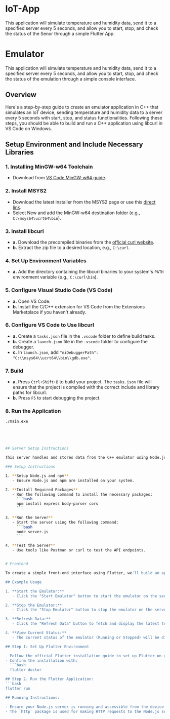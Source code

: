 # IoT-App
This application will simulate temperature and humidity data, send it to a specified server every 5 seconds, and allow you to start, stop, and check the status of the Senor through a simple Flutter App.

# Emulator

This application will simulate temperature and humidity data, send it to a specified server every 5 seconds, and allow you to start, stop, and check the status of the emulation through a simple console interface.

## Overview
Here's a step-by-step guide to create an emulator application in C++ that simulates an IoT device, sending temperature and humidity data to a server every 5 seconds with start, stop, and status functionalities. Following these steps, you should be able to build and run a C++ application using libcurl in VS Code on Windows.

## Setup Environment and Include Necessary Libraries

### 1. Installing MinGW-w64 Toolchain
- Download from [VS Code MinGW-w64 guide](https://code.visualstudio.com/docs/cpp/config-mingw#_prerequisites).

### 2. Install MSYS2
- Download the latest installer from the MSYS2 page or use this [direct link](https://www.msys2.org/).
- Select New and add the MinGW-w64 destination folder (e.g., `C:\msys64\ucrt64\bin`).

### 3. Install libcurl
- **a.** Download the precompiled binaries from the [official curl website](https://curl.se/windows/).
- **b.** Extract the zip file to a desired location, e.g., `C:\curl`.

### 4. Set Up Environment Variables
- **a.** Add the directory containing the libcurl binaries to your system's `PATH` environment variable (e.g., `C:\curl\bin`).

### 5. Configure Visual Studio Code (VS Code)
- **a.** Open VS Code.
- **b.** Install the C/C++ extension for VS Code from the Extensions Marketplace if you haven't already.

### 6. Configure VS Code to Use libcurl
- **a.** Create a `tasks.json` file in the `.vscode` folder to define build tasks.
- **b.** Create a `launch.json` file in the `.vscode` folder to configure the debugger.
- **c.** In `launch.json`, add `"miDebuggerPath": "C:\\msys64\\ucrt64\\bin\\gdb.exe"`.

### 7. Build
- **a.** Press `Ctrl+Shift+B` to build your project. The `tasks.json` file will ensure that the project is compiled with the correct include and library paths for libcurl.
- **b.** Press `F5` to start debugging the project.

### 8. Run the Application
```bash
./main.exe





## Server Setup Instructions

This server handles and stores data from the C++ emulator using Node.js with the Express framework. It provides REST API endpoints to start/stop the emulator, retrieve its status, and fetch the latest data.

### Setup Instructions

1. **Setup Node.js and npm**
   - Ensure Node.js and npm are installed on your system.

2. **Install Required Packages**
   - Run the following command to install the necessary packages:
     ```bash
     npm install express body-parser cors
     ```

3. **Run the Server**
   - Start the server using the following command:
     ```bash
     node server.js
     ```

4. **Test the Server**
   - Use tools like Postman or curl to test the API endpoints.


# Frontend

To create a simple front-end interface using Flutter, we'll build an application that interacts with the Node.js server you previously set up. This app will allow users to start and stop the emulator, display the current status, and show the latest temperature and humidity readings.

## Example Usage

1. **Start the Emulator:**
   - Click the "Start Emulator" button to start the emulator on the server.

2. **Stop the Emulator:**
   - Click the "Stop Emulator" button to stop the emulator on the server.

3. **Refresh Data:**
   - Click the "Refresh Data" button to fetch and display the latest temperature and humidity readings.

4. **View Current Status:**
   - The current status of the emulator (Running or Stopped) will be displayed at the top of the screen.

## Step 1: Set Up Flutter Environment

- Follow the official Flutter installation guide to set up Flutter on your machine.
- Confirm the installation with:
  ```bash
  flutter doctor

## Step 2. Run the Flutter Application:
```bash
flutter run

## Running Instructions:

- Ensure your Node.js server is running and accessible from the device where you are running the Flutter app. You might need to replace `http://localhost:3000` with the actual IP address of the server if you are running the Flutter app on a different device or emulator.
- The `http` package is used for making HTTP requests to the Node.js server. Ensure your server endpoints are correctly configured to match the Flutter app's requests.



